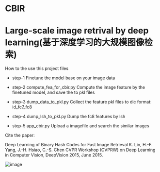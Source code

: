 # CBIR
Large-scale image retrival by deep learning(基于深度学习的大规模图像检索)
=========================================================================

How to the use this project files

* step-1
Finetune the model base on your image data

* step-2
compute_fea_for_cbir.py
Compute the image feature by the finetuned model, and save the to pkl files

* step-3
dump_data_to_pkl.py
Collect the feature pkl files to dic format: id_fc7_fc8

* step-4
dump_lsh_to_pkl.py
Dump the fc8 features by lsh

* step-5
app_cbir.py
Upload a imagefile and search the similar images


Cite the paper:

Deep Learning of Binary Hash Codes for Fast Image Retrieval
K. Lin, H.-F. Yang, J.-H. Hsiao, C.-S. Chen
CVPR Workshop (CVPRW) on Deep Learning in Computer Vision, DeepVision 2015, June 2015.

![image](https://github.com/zhaotaomcp/CBIR/blob/master/screenshots/Image_retrieval.png)
